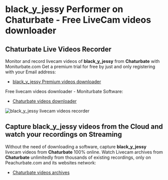 # black_y_jessy Performer on Chaturbate - Free LiveCam videos downloader

## Chaturbate Live Videos Recorder

Monitor and record livecam videos of **black_y_jessy** from **Chaturbate** with Moniturbate.com
Get a premium trial for free by just and only registering with your Email address:
* [black_y_jessy Premium videos downloader](https://moniturbate.com/request-demo-licence-key.html)

Free livecam videos downloader - Moniturbate Software:
* [Chaturbate videos downloader](https://moniturbate.com/moniturbate-download-software.html)

![black_y_jessy livecam videos recorder](https://peachurnet.com/templates/moniturbate-software.png)


## Capture black_y_jessy videos from the Cloud and watch your recordings on Streaming

Without the need of downloading a software, capture **black_y_jessy** livecam videos from **Chaturbate** 100% online.
Watch Livecam archives from **Chaturbate** unlimitedly from thousands of existing recordings, only on Peachurbate.com and its websites network:
* [Chaturbate videos archives](https://peachurnet.com/)